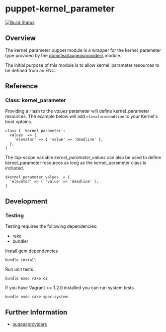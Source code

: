 # puppet-kernel_parameter

[![Build Status](https://travis-ci.org/treydock/puppet-kernel_parameter.png)](https://travis-ci.org/treydock/puppet-kernel_parameter)

## Overview

The kernel_parameter puppet module is a wrapper for the kernel_parameter type provided by the [domcleal/augeasproviders](http://forge.puppetlabs.com/domcleal/augeasproviders) module.

The initial purpose of this module is to allow kernel_parameter resources to be defined from an ENC.

## Reference

### Class: kernel_parameter

Providing a Hash to the *values* parameter will define kernel_parameter resources.  The example below will add `elevator=deadline` to your Kernel's boot optoins.

    class { 'kernel_parameter':
      values  => {
        'elevator' => { 'value' => 'deadline' },
      },
    }

The top-scope variable *kernel_parameter_values* can also be used to define kernel_parameter resources as long as the kernel_parameter class is included.

    $kernel_parameter_values  = {
      'elevator' => { 'value' => 'deadline' },
    }

## Development

### Testing

Testing requires the following dependencies:

* rake
* bundler

Install gem dependencies

    bundle install

Run unit tests

    bundle exec rake ci

If you have Vagrant >= 1.2.0 installed you can run system tests

    bundle exec rake spec:system

## Further Information

* [augeasproviders](http://augeasproviders.com/)
